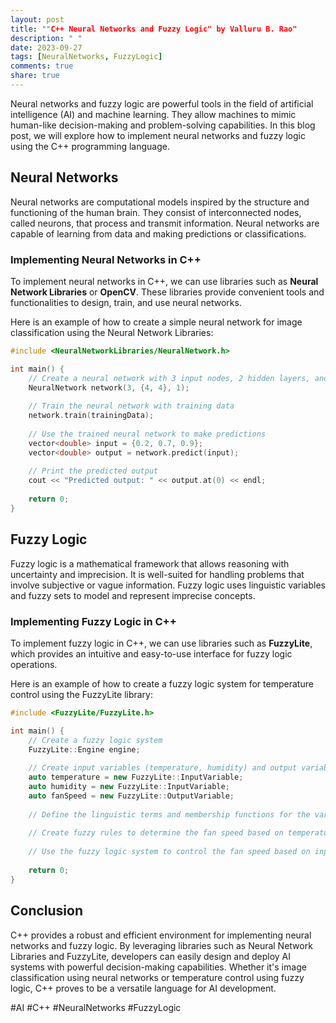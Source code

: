 ```yaml
---
layout: post
title: ""C++ Neural Networks and Fuzzy Logic" by Valluru B. Rao"
description: " "
date: 2023-09-27
tags: [NeuralNetworks, FuzzyLogic]
comments: true
share: true
---
```


Neural networks and fuzzy logic are powerful tools in the field of artificial intelligence (AI) and machine learning. They allow machines to mimic human-like decision-making and problem-solving capabilities. In this blog post, we will explore how to implement neural networks and fuzzy logic using the C++ programming language.

## Neural Networks

Neural networks are computational models inspired by the structure and functioning of the human brain. They consist of interconnected nodes, called neurons, that process and transmit information. Neural networks are capable of learning from data and making predictions or classifications.

### Implementing Neural Networks in C++

To implement neural networks in C++, we can use libraries such as **Neural Network Libraries** or **OpenCV**. These libraries provide convenient tools and functionalities to design, train, and use neural networks.

Here is an example of how to create a simple neural network for image classification using the Neural Network Libraries:

```cpp
#include <NeuralNetworkLibraries/NeuralNetwork.h>

int main() {
    // Create a neural network with 3 input nodes, 2 hidden layers, and 1 output node
    NeuralNetwork network(3, {4, 4}, 1);
  
    // Train the neural network with training data
    network.train(trainingData);
  
    // Use the trained neural network to make predictions
    vector<double> input = {0.2, 0.7, 0.9};
    vector<double> output = network.predict(input);
  
    // Print the predicted output
    cout << "Predicted output: " << output.at(0) << endl;
  
    return 0;
}
```

## Fuzzy Logic

Fuzzy logic is a mathematical framework that allows reasoning with uncertainty and imprecision. It is well-suited for handling problems that involve subjective or vague information. Fuzzy logic uses linguistic variables and fuzzy sets to model and represent imprecise concepts.

### Implementing Fuzzy Logic in C++

To implement fuzzy logic in C++, we can use libraries such as **FuzzyLite**, which provides an intuitive and easy-to-use interface for fuzzy logic operations.

Here is an example of how to create a fuzzy logic system for temperature control using the FuzzyLite library:

```cpp
#include <FuzzyLite/FuzzyLite.h>

int main() {
    // Create a fuzzy logic system
    FuzzyLite::Engine engine;
  
    // Create input variables (temperature, humidity) and output variable (fan speed)
    auto temperature = new FuzzyLite::InputVariable;
    auto humidity = new FuzzyLite::InputVariable;
    auto fanSpeed = new FuzzyLite::OutputVariable;
    
    // Define the linguistic terms and membership functions for the variables
    
    // Create fuzzy rules to determine the fan speed based on temperature and humidity
    
    // Use the fuzzy logic system to control the fan speed based on input values
    
    return 0;
}
```

## Conclusion

C++ provides a robust and efficient environment for implementing neural networks and fuzzy logic. By leveraging libraries such as Neural Network Libraries and FuzzyLite, developers can easily design and deploy AI systems with powerful decision-making capabilities. Whether it's image classification using neural networks or temperature control using fuzzy logic, C++ proves to be a versatile language for AI development.

#AI #C++ #NeuralNetworks #FuzzyLogic